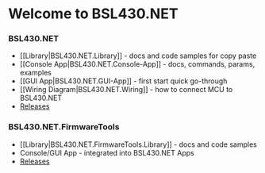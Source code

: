 # Welcome to BSL430.NET

### BSL430.NET

- [[Library|BSL430.NET.Library]] - docs and code samples for copy paste
- [[Console App|BSL430.NET.Console-App]] - docs, commands, params, examples
- [[GUI App|BSL430.NET.GUI-App]] - first start quick go-through
- [[Wiring Diagram|BSL430.NET.Wiring]] - how to connect MCU to BSL430.NET
- [Releases](https://github.com/parezj/BSL430.NET/releases)

### BSL430.NET.FirmwareTools

- [[Library|BSL430.NET.FirmwareTools.Library]] - docs and code samples
- Console/GUI App - integrated into BSL430.NET Apps
- [Releases](https://github.com/parezj/BSL430.NET/releases)